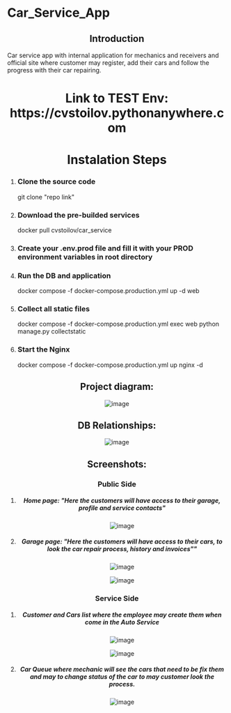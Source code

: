 # Car_Service_App
<h2 align="center">Introduction</h2>
Car service app with internal application for mechanics and receivers and official site where customer may register, add their cars and follow the progress with their car repairing.

<h1 align="center">Link to TEST Env:  https://cvstoilov.pythonanywhere.com</h2>

<h1 align="center">Instalation Steps</h1>
<ol>
  <li>
    <h3>Clone the source code</h3>
    git clone "repo link"</li>
  <li>
    <h3>Download the pre-builded services</h3>
    docker pull cvstoilov/car_service</li>
  <li>
    <h3>Create your .env.prod file and fill it with your PROD environment variables in root directory</h3>
  </li>
  <li>
    <h3>Run the DB and application</h3>
    docker compose -f docker-compose.production.yml  up -d web
  </li>
  <li>
    <h3>Collect all static files</h3>
    docker compose -f docker-compose.production.yml exec web python manage.py collectstatic
  </li>
  <li>
    <h3>Start the Nginx</h3>
    docker compose -f docker-compose.production.yml up nginx -d
  </li>
</ol>
<h2 align="center">Project diagram:</h2>
<div align="center">
  
![image](https://github.com/ChavdarStoilov/Car_Service_App/assets/80538498/678e8369-47b7-4a55-b278-bcc05404cdf0)

</div>
<h2 align="center">DB Relationships:</h2>
<div align="center">

![image](https://github.com/ChavdarStoilov/Car_Service_App/assets/80538498/3ae97631-ea9a-4d68-b147-9e828ced5b25)

  
</div>
<h2 align="center">Screenshots:</h2>

<h3 align="center">Public Side</h3>
<ol align="center">
  <li>
    <h5>Home page: "Here the customers will have access to their garage, profile and service contacts"</h3>
    
  ![image](https://github.com/ChavdarStoilov/Car_Service_App/assets/80538498/11d4b598-f9b6-44bf-8be9-35bde3129f54)

    
  </li>
   <li>
    <h5>Garage page: "Here the customers will have access to their cars, to look the car repair process, history and invoices""</h3>
    
  ![image](https://github.com/ChavdarStoilov/Car_Service_App/assets/80538498/27d925bd-9d7c-4c72-a4d5-0e8f023622f7)

  ![image](https://github.com/ChavdarStoilov/Car_Service_App/assets/80538498/7b9987ca-2722-4583-b350-029aeffd0607)

  </li>
</ol>

<h3 align="center">Service Side</h3>
<ol align="center">
  <li>
    <h5>Customer and Cars list where the employee may create them when come in the Auto Service</h5>
  
  ![image](https://github.com/ChavdarStoilov/Car_Service_App/assets/80538498/80468419-5cb3-4aa2-b485-3bbfb8361b71)

  ![image](https://github.com/ChavdarStoilov/Car_Service_App/assets/80538498/a5d574ed-5900-4d59-91b6-15faef0a04d2)
  
  </li>
  <li >
    <h5 >Car Queue where mechanic will see the cars that need to be fix them and may to change status of the car to may customer look the process.</h5>

  ![image](https://github.com/ChavdarStoilov/Car_Service_App/assets/80538498/e124d913-f374-4e48-b8cb-0be629206d2a)


  </li>
</ol>



[comment]: <Load data from json in DB: python manage.py loaddata file_name.json>

